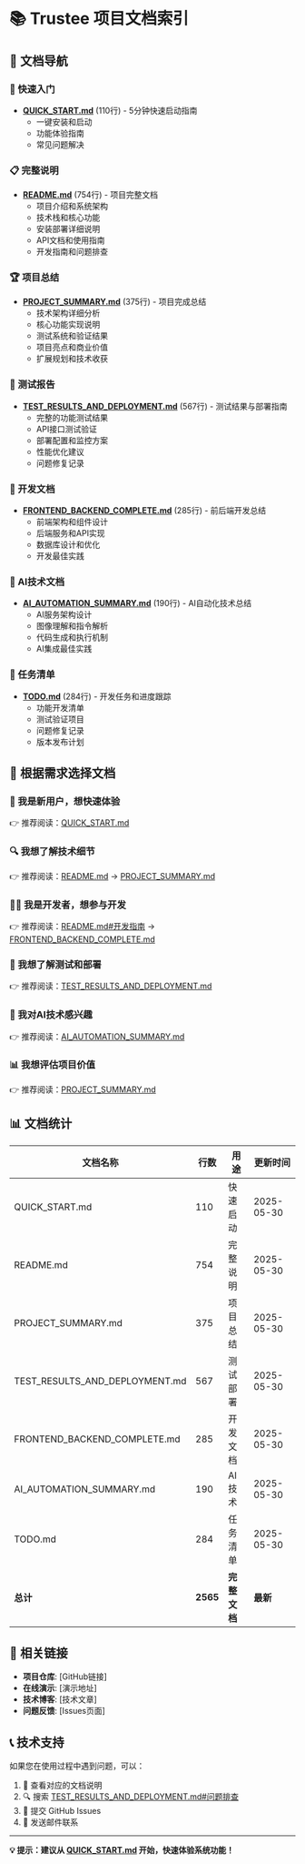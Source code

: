# 📚 Trustee 项目文档索引

## 📖 文档导航

### 🚀 快速入门
- **[QUICK_START.md](QUICK_START.md)** (110行) - 5分钟快速启动指南
  - 一键安装和启动
  - 功能体验指南
  - 常见问题解决

### 📋 完整说明  
- **[README.md](README.md)** (754行) - 项目完整文档
  - 项目介绍和系统架构
  - 技术栈和核心功能
  - 安装部署详细说明
  - API文档和使用指南
  - 开发指南和问题排查

### 🏆 项目总结
- **[PROJECT_SUMMARY.md](PROJECT_SUMMARY.md)** (375行) - 项目完成总结
  - 技术架构详细分析
  - 核心功能实现说明
  - 测试系统和验证结果
  - 项目亮点和商业价值
  - 扩展规划和技术收获

### 🧪 测试报告
- **[TEST_RESULTS_AND_DEPLOYMENT.md](TEST_RESULTS_AND_DEPLOYMENT.md)** (567行) - 测试结果与部署指南
  - 完整的功能测试结果
  - API接口测试验证
  - 部署配置和监控方案
  - 性能优化建议
  - 问题修复记录

### 🔧 开发文档
- **[FRONTEND_BACKEND_COMPLETE.md](FRONTEND_BACKEND_COMPLETE.md)** (285行) - 前后端开发总结
  - 前端架构和组件设计
  - 后端服务和API实现
  - 数据库设计和优化
  - 开发最佳实践

### 🤖 AI技术文档
- **[AI_AUTOMATION_SUMMARY.md](AI_AUTOMATION_SUMMARY.md)** (190行) - AI自动化技术总结
  - AI服务架构设计
  - 图像理解和指令解析
  - 代码生成和执行机制
  - AI集成最佳实践

### 📝 任务清单
- **[TODO.md](TODO.md)** (284行) - 开发任务和进度跟踪
  - 功能开发清单
  - 测试验证项目
  - 问题修复记录
  - 版本发布计划

## 🎯 根据需求选择文档

### 🔰 我是新用户，想快速体验
👉 推荐阅读：[QUICK_START.md](QUICK_START.md)

### 🔍 我想了解技术细节
👉 推荐阅读：[README.md](README.md) → [PROJECT_SUMMARY.md](PROJECT_SUMMARY.md)

### 🧑‍💻 我是开发者，想参与开发
👉 推荐阅读：[README.md#开发指南](README.md#开发指南) → [FRONTEND_BACKEND_COMPLETE.md](FRONTEND_BACKEND_COMPLETE.md)

### 🧪 我想了解测试和部署
👉 推荐阅读：[TEST_RESULTS_AND_DEPLOYMENT.md](TEST_RESULTS_AND_DEPLOYMENT.md)

### 🤖 我对AI技术感兴趣
👉 推荐阅读：[AI_AUTOMATION_SUMMARY.md](AI_AUTOMATION_SUMMARY.md)

### 📊 我想评估项目价值
👉 推荐阅读：[PROJECT_SUMMARY.md](PROJECT_SUMMARY.md)

## 📊 文档统计

| 文档名称 | 行数 | 用途 | 更新时间 |
|---------|------|------|----------|
| QUICK_START.md | 110 | 快速启动 | 2025-05-30 |
| README.md | 754 | 完整说明 | 2025-05-30 |
| PROJECT_SUMMARY.md | 375 | 项目总结 | 2025-05-30 |
| TEST_RESULTS_AND_DEPLOYMENT.md | 567 | 测试部署 | 2025-05-30 |
| FRONTEND_BACKEND_COMPLETE.md | 285 | 开发文档 | 2025-05-30 |
| AI_AUTOMATION_SUMMARY.md | 190 | AI技术 | 2025-05-30 |
| TODO.md | 284 | 任务清单 | 2025-05-30 |
| **总计** | **2565** | **完整文档** | **最新** |

## 🔗 相关链接

- **项目仓库**: [GitHub链接]
- **在线演示**: [演示地址]
- **技术博客**: [技术文章]
- **问题反馈**: [Issues页面]

## 📞 技术支持

如果您在使用过程中遇到问题，可以：

1. 📖 查看对应的文档说明
2. 🔍 搜索 [TEST_RESULTS_AND_DEPLOYMENT.md#问题排查](TEST_RESULTS_AND_DEPLOYMENT.md#问题排查)
3. 🐛 提交 GitHub Issues
4. 📧 发送邮件联系

---

**💡 提示：建议从 [QUICK_START.md](QUICK_START.md) 开始，快速体验系统功能！** 